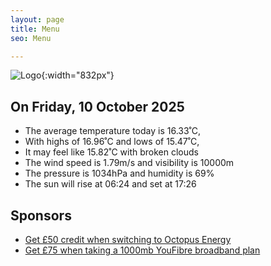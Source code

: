 ```yaml
---
layout: page
title: Menu
seo: Menu

---
```


![Logo](/images/logo.jpg){:width="832px"}

<!-- weather_marker starts -->
## On Friday, 10 October 2025

- The average temperature today is 16.33˚C,
- With highs of 16.96˚C and lows of 15.47˚C,
- It may feel like 15.82˚C with broken clouds
- The wind speed is 1.79m/s and visibility is 10000m
- The pressure is 1034hPa and humidity is 69%
- The sun will rise at 06:24 and set at 17:26

<!-- weather_marker ends -->

## Sponsors

- [Get £50 credit when switching to Octopus Energy](https://bit.ly/3oD1nnS)
- [Get £75 when taking a 1000mb YouFibre broadband plan](https://aklam.io/91zWhU?)
